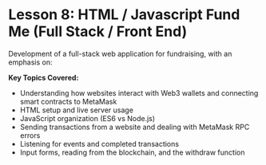# Lesson 8: HTML / Javascript Fund Me (Full Stack / Front End)

Development of a full-stack web application for fundraising, with an emphasis on:

**Key Topics Covered:**

- Understanding how websites interact with Web3 wallets and connecting smart contracts to MetaMask
- HTML setup and live server usage
- JavaScript organization (ES6 vs Node.js)
- Sending transactions from a website and dealing with MetaMask RPC errors
- Listening for events and completed transactions
- Input forms, reading from the blockchain, and the withdraw function
